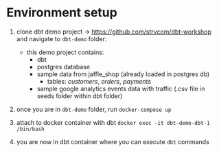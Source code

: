 # Environment setup

1. clone dbt demo project -> https://github.com/strvcom/dbt-workshop and navigate to `dbt-demo` folder:
    * this demo project contains:
        * dbt
        * postgres database
        * sample data from jaffle_shop (already loaded in postgres db)
            * tables: *customers*, *orders*, *payments*
        * sample google analytics events data with traffic (.csv file in seeds folder within dbt folder)


2. once you are in `dbt-demo` folder, run `docker-compose up`
3. attach to docker container with dbt `docker exec -it dbt-demo-dbt-1 /bin/bash`
4. you are now in dbt container where you can execute `dbt` commands